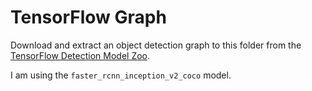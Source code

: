 # TensorFlow Graph

Download and extract an object detection graph to this folder from the [TensorFlow Detection Model Zoo](https://github.com/tensorflow/models/blob/master/research/object_detection/g3doc/detection_model_zoo.md#coco-trained-models).

I am using the `faster_rcnn_inception_v2_coco` model.
